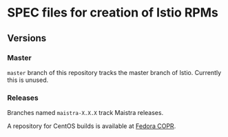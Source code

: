 # SPEC files for creation of Istio RPMs

## Versions

### Master
`master` branch of this repository tracks the master branch of Istio. Currently this is unused. 

### Releases
Branches named `maistra-X.X.X` track Maistra releases.

A repository for CentOS builds is available at [Fedora COPR](https://copr.fedorainfracloud.org/coprs/g/maistra/istio/).

